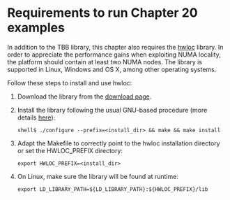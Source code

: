 # Requirements to run Chapter 20 examples

In addition to the TBB library, this chapter also requires the [hwloc](https://www.open-mpi.org/projects/hwloc/) library. In order to appreciate the performance gains when exploiting NUMA locality, the platform should contain at least two NUMA nodes. The library is supported in Linux, Windows and OS X, among other operating systems.

Follow these steps to install and use hwloc:

1. Download the library from the [download page](https://www.open-mpi.org/software/hwloc/v2.9/).
2. Install the library following the usual GNU-based procedure (more details [here](https://www.open-mpi.org/projects/hwloc/doc/)):

    ```
    shell$ ./configure --prefix=<install_dir> && make && make install
    ```  

3. Adapt the Makefile to correctly point to the hwloc installation directory or set the HWLOC_PREFIX directory:

    ```
    export HWLOC_PREFIX=<install_dir>
    ```

4. On Linux, make sure the library will be found at runtime:

    ```
    export LD_LIBRARY_PATH=${LD_LIBRARY_PATH}:${HWLOC_PREFIX}/lib
    ```
